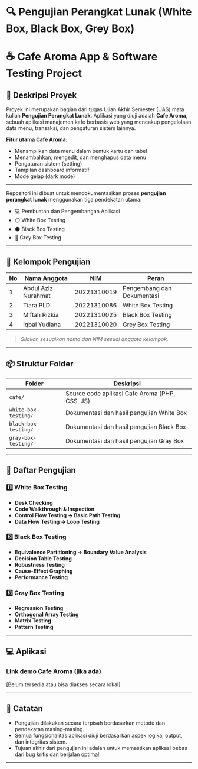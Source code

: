 # 🔍 Pengujian Perangkat Lunak (White Box, Black Box, Grey Box)

# ☕ Cafe Aroma App & Software Testing Project

## 📌 Deskripsi Proyek

Proyek ini merupakan bagian dari tugas Ujian Akhir Semester (UAS) mata kuliah **Pengujian Perangkat Lunak**. Aplikasi yang diuji adalah **Cafe Aroma**, sebuah aplikasi manajemen kafe berbasis web yang mencakup pengelolaan data menu, transaksi, dan pengaturan sistem lainnya.

**Fitur utama Cafe Aroma:**
- Menampilkan data menu dalam bentuk kartu dan tabel
- Menambahkan, mengedit, dan menghapus data menu
- Pengaturan sistem (setting)
- Tampilan dashboard informatif
- Mode gelap (dark mode)

---

Repositori ini dibuat untuk mendokumentasikan proses **pengujian perangkat lunak** menggunakan tiga pendekatan utama:
- 💻 Pembuatan dan Pengembangan Aplikasi
- ⚪ White Box Testing
- ⚫ Black Box Testing
- 🔘 Grey Box Testing

---

## 👥 Kelompok Pengujian

| No | Nama Anggota       | NIM         | Peran                            |
|----|--------------------|-------------|----------------------------------|
| 1  | Abdul Aziz Nurahmat        | 20221310019  | Pengembang dan Dokumentasi       |
| 2  | Tiara PLD        | 20221310086       | White Box Testing                |
| 3  | Miftah Rizkia        | 20221310025       | Black Box Testing                |
| 4  | Iqbal Yudiana        | 20221310020       | Grey Box Testing                 |

> *Silakan sesuaikan nama dan NIM sesuai anggota kelompok.*

---

## 📦 Struktur Folder

| Folder                  | Deskripsi                                                |
|-------------------------|----------------------------------------------------------|
| `cafe/`                 | Source code aplikasi Cafe Aroma (PHP, CSS, JS)           |
| `white-box-testing/`    | Dokumentasi dan hasil pengujian White Box                |
| `black-box-testing/`    | Dokumentasi dan hasil pengujian Black Box                |
| `gray-box-testing/`     | Dokumentasi dan hasil pengujian Gray Box                 |

---

## 🧪 Daftar Pengujian

### 1️⃣ White Box Testing
- **Desk Checking**
- **Code Walkthrough & Inspection**
- **Control Flow Testing → Basic Path Testing**
- **Data Flow Testing → Loop Testing**

### 2️⃣ Black Box Testing
- **Equivalence Partitioning → Boundary Value Analysis**
- **Decision Table Testing**
- **Robustness Testing**
- **Cause-Effect Graphing**
- **Performance Testing**

### 3️⃣ Gray Box Testing
- **Regression Testing**
- **Orthogonal Array Testing**
- **Matrix Testing**
- **Pattern Testing**

---

## 💻 Aplikasi
### Link demo Cafe Aroma (jika ada)
[Belum tersedia atau bisa diakses secara lokal]

---

## 📌 Catatan

- Pengujian dilakukan secara terpisah berdasarkan metode dan pendekatan masing-masing.
- Semua fungsionalitas aplikasi diuji berdasarkan aspek logika, output, dan integritas sistem.
- Tujuan akhir dari pengujian ini adalah untuk memastikan aplikasi bebas dari bug kritis dan berjalan optimal.

---

